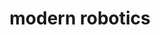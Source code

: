 ---
layout: page
title: modern robotics
description: modern robot kinematics, dynamics, motion planning and control
img: assets/img/modern-robotics_cropped.jpg
redirect: https://github.com/xkhainguyen/robotics-spec-coursera
importance: 2
category: online course
---